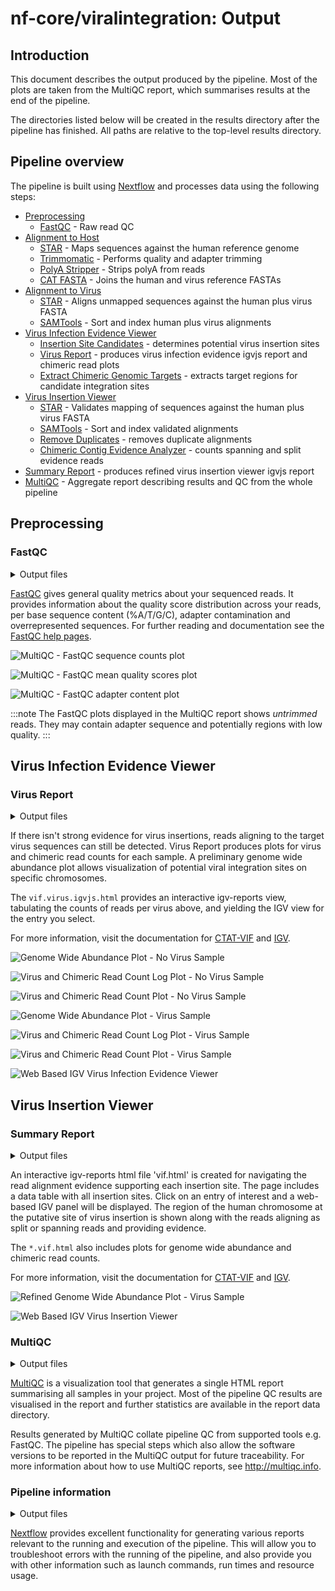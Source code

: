 # nf-core/viralintegration: Output

## Introduction

This document describes the output produced by the pipeline. Most of the plots are taken from the MultiQC report, which summarises results at the end of the pipeline.

The directories listed below will be created in the results directory after the pipeline has finished. All paths are relative to the top-level results directory.

## Pipeline overview

The pipeline is built using [Nextflow](https://www.nextflow.io/) and processes data using the following steps:

- [Preprocessing](#preprocessing)
  - [FastQC](#fastqc) - Raw read QC
- [Alignment to Host](#alignment-to-host)
  - [STAR](#STAR) - Maps sequences against the human reference genome
  - [Trimmomatic](#trimmomatic) - Performs quality and adapter trimming
  - [PolyA Stripper](#polya-Stripper) - Strips polyA from reads
  - [CAT FASTA](#catfasta) - Joins the human and virus reference FASTAs
- [Alignment to Virus](#alignment-to-virus)
  - [STAR](#star) - Aligns unmapped sequences against the human plus virus FASTA
  - [SAMTools](#samtools) - Sort and index human plus virus alignments
- [Virus Infection Evidence Viewer](#virus-infection-evidence-viewer)
  - [Insertion Site Candidates](#insertion-site-candidates) - determines potential virus insertion sites
  - [Virus Report](#virus-report) - produces virus infection evidence igvjs report and chimeric read plots
  - [Extract Chimeric Genomic Targets](#extract-chimeric-genomic-targets) - extracts target regions for candidate integration sites
- [Virus Insertion Viewer](#virus-insertion-viewer)
  - [STAR](#STAR) - Validates mapping of sequences against the human plus virus FASTA
  - [SAMTools](#samtools) - Sort and index validated alignments
  - [Remove Duplicates](#remove-duplicates) - removes duplicate alignments
  - [Chimeric Contig Evidence Analyzer](#chimeric-contig-evidence-analyzer) - counts spanning and split evidence reads
- [Summary Report](#summary-report) - produces refined virus insertion viewer igvjs report
- [MultiQC](#multiqc) - Aggregate report describing results and QC from the whole pipeline

## Preprocessing

### FastQC

<details markdown="1">
<summary>Output files</summary>

- `fastqc/`
  - `*_fastqc.html`: FastQC report containing quality metrics.
  - `*_fastqc.zip`: Zip archive containing the FastQC report, tab-delimited data file and plot images.

</details>

[FastQC](http://www.bioinformatics.babraham.ac.uk/projects/fastqc/) gives general quality metrics about your sequenced reads. It provides information about the quality score distribution across your reads, per base sequence content (%A/T/G/C), adapter contamination and overrepresented sequences. For further reading and documentation see the [FastQC help pages](http://www.bioinformatics.babraham.ac.uk/projects/fastqc/Help/).

![MultiQC - FastQC sequence counts plot](images/mqc_fastqc_counts.png)

![MultiQC - FastQC mean quality scores plot](images/mqc_fastqc_quality.png)

![MultiQC - FastQC adapter content plot](images/mqc_fastqc_adapter.png)

:::note
The FastQC plots displayed in the MultiQC report shows _untrimmed_ reads. They may contain adapter sequence and potentially regions with low quality.
:::

## Virus Infection Evidence Viewer

### Virus Report

<details markdown="1">
<summary>Output files</summary>

- `summary/`
  - `*.VirusDetect.igvjs.html`: Web based interactive genome viewer for virus infection evidence
  - `*.VirusDetect.init.genome_plot.png`: Preliminary genome wide abundance plot
  - `*.VirusDetect.sorted.igvjs.bam`: Reads that are detected in the viral region
  - `*.VirusDetect.sorted.igvjs.bam.bai`: Index of sorted.igvjs.bam
  - `*.VirusDetect.virus_read_counts.png`: Plot of viral and chimeric read counts mapped
  - `*.VirusDetect.virus_read_counts_log.png`: Log plot of viral and chimeric read counts mapped
  - `*.VirusDetect.virus_read_counts_summary.tsv`: Viral read counts in tab-delimited format

</details>

If there isn't strong evidence for virus insertions, reads aligning to the target virus sequences can still be detected. Virus Report produces plots for virus and chimeric read counts for each sample. A preliminary genome wide abundance plot allows visualization of potential viral integration sites on specific chromosomes.

The `vif.virus.igvjs.html` provides an interactive igv-reports view, tabulating the counts of reads per virus above, and yielding the IGV view for the entry you select.

For more information, visit the documentation for [CTAT-VIF](https://github.com/broadinstitute/CTAT-VirusIntegrationFinder/wiki#virus-infection-evidence-viewer) and [IGV](https://software.broadinstitute.org/software/igv/userguide).

![Genome Wide Abundance Plot - No Virus Sample](images/novirus_T1.VirusDetect.init.genome_plot.png)

![Virus and Chimeric Read Count Log Plot - No Virus Sample](images/novirus_T1.VirusDetect.virus_read_counts_log.png)

![Virus and Chimeric Read Count Plot - No Virus Sample](images/novirus_T1.VirusDetect.virus_read_counts.png)

![Genome Wide Abundance Plot - Virus Sample](images/test_T1.VirusDetect.init.genome_plot.png)

![Virus and Chimeric Read Count Log Plot - Virus Sample](images/test_T1.VirusDetect.virus_read_counts_log.png)

![Virus and Chimeric Read Count Plot - Virus Sample](images/test_T1.VirusDetect.virus_read_counts.png)

![Web Based IGV Virus Infection Evidence Viewer](images/virusreport_VirusInfectionEvidenceViewer.png)

## Virus Insertion Viewer

### Summary Report

<details markdown="1">
<summary>Output files</summary>

- `summary/`
  - `*.vif.genome_plot.png`: Refined genome wide abundance plot
  - `*.vif.html`: Web based interactive genome viewer for virus insertion sites
  - `*.vif.prelim.refined.tsv`: Preliminary insertion site candidates in tab-delimited format
  - `*.vif.refined.distilled.tsv`: Distilled insertion site candidates in tab-delimited format
  - `*.vif.refined.tsv`: Refined insertion site candidates in tab-delimited format
  - `*.vif.refined.wRefGeneAnnots.tsv`: Refined insertion site candidates in tab-delimited format with gene annotations

</details>

An interactive igv-reports html file 'vif.html' is created for navigating the read alignment evidence supporting each insertion site. The page includes a data table with all insertion sites. Click on an entry of interest and a web-based IGV panel will be displayed. The region of the human chromosome at the putative site of virus insertion is shown along with the reads aligning as split or spanning reads and providing evidence.

The `*.vif.html` also includes plots for genome wide abundance and chimeric read counts.

For more information, visit the documentation for [CTAT-VIF](https://github.com/broadinstitute/CTAT-VirusIntegrationFinder/wiki#virus-insertion-viewer) and [IGV](https://software.broadinstitute.org/software/igv/userguide).

![Refined Genome Wide Abundance Plot - Virus Sample](images/test_T1.vif.genome_plot.png)

![Web Based IGV Virus Insertion Viewer](images/summaryreport_VirusInsertionViewer.png)

### MultiQC

<details markdown="1">
<summary>Output files</summary>

- `multiqc/`
  - `multiqc_report.html`: a standalone HTML file that can be viewed in your web browser.
  - `multiqc_data/`: directory containing parsed statistics from the different tools used in the pipeline.
  - `multiqc_plots/`: directory containing static images from the report in various formats.

</details>

[MultiQC](http://multiqc.info) is a visualization tool that generates a single HTML report summarising all samples in your project. Most of the pipeline QC results are visualised in the report and further statistics are available in the report data directory.

Results generated by MultiQC collate pipeline QC from supported tools e.g. FastQC. The pipeline has special steps which also allow the software versions to be reported in the MultiQC output for future traceability. For more information about how to use MultiQC reports, see <http://multiqc.info>.

### Pipeline information

<details markdown="1">
<summary>Output files</summary>

- `pipeline_info/`
  - Reports generated by Nextflow: `execution_report.html`, `execution_timeline.html`, `execution_trace.txt` and `pipeline_dag.dot`/`pipeline_dag.svg`.
  - Reports generated by the pipeline: `pipeline_report.html`, `pipeline_report.txt` and `software_versions.yml`. The `pipeline_report*` files will only be present if the `--email` / `--email_on_fail` parameter's are used when running the pipeline.
  - Reformatted samplesheet files used as input to the pipeline: `samplesheet.valid.csv`.
  - Parameters used by the pipeline run: `params.json`.

</details>

[Nextflow](https://www.nextflow.io/docs/latest/tracing.html) provides excellent functionality for generating various reports relevant to the running and execution of the pipeline. This will allow you to troubleshoot errors with the running of the pipeline, and also provide you with other information such as launch commands, run times and resource usage.
